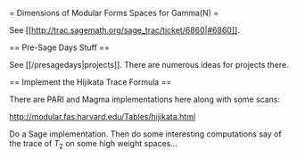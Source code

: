 = Dimensions of Modular Forms Spaces for Gamma(N) =

 See [[http://trac.sagemath.org/sage_trac/ticket/6860|#6860]].

== Pre-Sage Days Stuff ==

 See [[/presagedays|projects]].  There are numerous ideas for projects there.

== Implement the Hijikata Trace Formula ==

There are PARI and Magma implementations here along with some scans:

http://modular.fas.harvard.edu/Tables/hijikata.html

Do a Sage implementation.  Then do some interesting computations say of the trace of $T_2$ on some high weight spaces...

